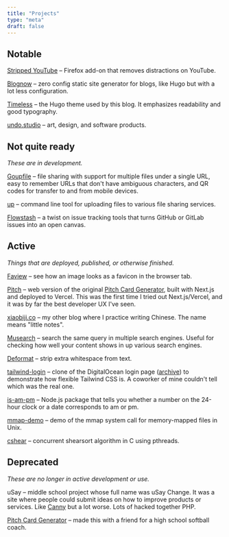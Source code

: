 ```yaml
---
title: "Projects"
type: "meta"
draft: false
---
```


## Notable

[Stripped YouTube](https://addons.mozilla.org/en-US/firefox/addon/stripped-youtube/) – Firefox add-on that removes distractions on YouTube.

[Blognow](https://github.com/johnjago/blognow) – zero config static site generator for blogs, like Hugo but with a lot less configuration.

[Timeless](https://github.com/johnjago/timeless) – the Hugo theme used by this blog. It emphasizes readability and good typography.

[undo.studio](https://undo.studio/) – art, design, and software products.

## Not quite ready

*These are in development.*

[Goupfile](https://goupfile.com/) – file sharing with support for multiple files under a single URL, easy to remember URLs that don't have ambiguous characters, and QR codes for transfer to and from mobile devices.

[up](https://github.com/goupfile/up) – command line tool for uploading files to various file sharing services.

[Flowstash](http://flowstash.com/) – a twist on issue tracking tools that turns GitHub or GitLab issues into an open canvas.

## Active

*Things that are deployed, published, or otherwise finished.*

[Faview](https://faview.johnjago.com) – see how an image looks as a favicon in the browser tab.

[Pitch](https://pitch-iota.vercel.app/) – web version of the original [Pitch Card Generator](projects#deprecated), built with Next.js and deployed to Vercel. This was the first time I tried out Next.js/Vercel, and it was by far the best developer UX I've seen.

[xiaobiji.co](https://xiaobiji.co/) – my other blog where I practice writing Chinese. The name means "little notes".

[Musearch](https://johnjago.com/musearch/) – search the same query in multiple search engines. Useful for checking how well your content shows in up various search engines.

[Deformat](https://johnjago.com/deformat/) – strip extra whitespace from text.

[tailwind-login](https://johnjago.github.io/tailwind-login/) – clone of the DigitalOcean login page ([archive](http://web.archive.org/web/20190113042309/https://cloud.digitalocean.com/login)) to demonstrate how flexible Tailwind CSS is. A coworker of mine couldn't tell which was the real one.

[is-am-pm](https://www.npmjs.com/package/is-am-pm) – Node.js package that tells you whether a number on the 24-hour clock or a date corresponds to am or pm.

[mmap-demo](https://github.com/johnjago/mmap-demo) – demo of the mmap system call for memory-mapped files in Unix.

[cshear](https://github.com/johnjago/cshear) – concurrent shearsort algorithm in C using pthreads.

## Deprecated

*These are no longer in active development or use.*

uSay – middle school project whose full name was uSay Change. It was a site where people could submit ideas on how to improve products or services. Like [Canny](https://canny.io/) but a lot worse. Lots of hacked together PHP.

[Pitch Card Generator](https://github.com/johnjago/pitch-card-generator) – made this with a friend for a high school softball coach.
